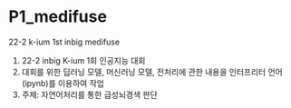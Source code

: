 # P1_medifuse
22-2 k-ium 1st inbig medifuse

1. 22-2 inbig K-ium 1회 인공지능 대회
2. 대회를 위한 딥러닝 모델, 머신러닝 모델, 전처리에 관한 내용을 인터프리터 언어(ipynb)를 이용하여 작업
3. 주제: 자연어처리를 통한 급성뇌경색 판단
